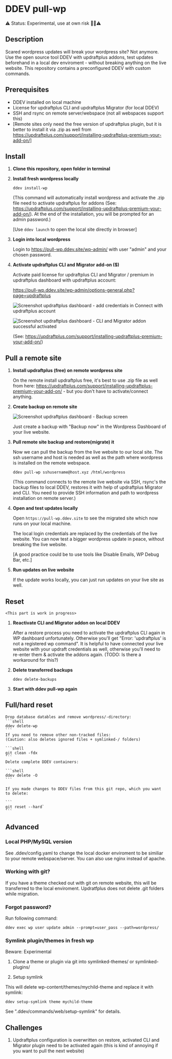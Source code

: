 # DDEV pull-wp

⚠️ Status: Experimental, use at own risk 👷‍♀️⚠️

## Description

Scared wordpress updates will break your wordpress site? Not anymore. Use the open source tool DDEV with updraftplus addons, test updates beforehand in a local dev enviroment - without breaking anything on the live website. This repository contains a preconfigured DDEV with custom commands.

## Prerequisites

- DDEV installed on local machine
- License for updraftplus CLI and updraftplus Migrator (for local DDEV)
- SSH and rsync on remote server/webspace (not all webspaces support this)
- [Remote sites only need the free version of updraftplus plugin, but it is better to install it via .zip as well from https://updraftplus.com/support/installing-updraftplus-premium-your-add-on/]

## Install

1. **Clone this repository, open folder in terminal**

2. **Install fresh wordpress locally**

    ```shell
    ddev install-wp
    ```

    (This command will automatically install wordpress and activate the .zip file need to activate updraftplus for addons (See: https://updraftplus.com/support/installing-updraftplus-premium-your-add-on/). At the end of the installation, you will be prompted for an admin password.)
    
    [Use `ddev launch` to open the local site directly in browser]

3. **Login into local wordpress**

    Login to https://pull-wp.ddev.site/wp-admin/ with user "admin" and your chosen password.

4. **Activate updraftplus CLI and Migrator add-on ($)** 

    Activate paid license for updraftplus CLI and Migrator / premium in updraftplus dashboard with updraftplus account:

    https://pull-wp.ddev.site/wp-admin/options-general.php?page=updraftplus

    ![Screenshot updraftplus dashboard - add credentials in Connect with updraftplus account](screenshot_updraftplus_connect.png)

    ![Screenshot updraftplus dashboard - CLI and Migrator addon successful activated](screenshot_updraftplus_activated.png)

    (See: https://updraftplus.com/support/installing-updraftplus-premium-your-add-on/)

## Pull a remote site

1. **Install updraftplus (free) on remote wordpress site**

    On the remote install updraftplus free, it's best to use .zip file as well from here: https://updraftplus.com/support/installing-updraftplus-premium-your-add-on/ - but you don't have to activate/connect anything.

2. **Create backup on remote site**

    ![Screenshot updraftplus dashboard - Backup screen](screenshot_updraftplus_backup_now.png)
  
    Just create a backup with "Backup now" in the Wordpress Dashboard of your live website.

3. **Pull remote site backup and restore(migrate) it**

    Now we can pull the backup from the live website to our local site. The ssh username and host is needed as well as the path where wordpress is installed on the remote webspace.
  
    ```shell
    ddev pull-wp sshusername@host.xyz /html/wordpress
    ```
    
    (This command connects to the remote live website via SSH, rsync's the backup files to local DDEV, restores it with help of updraftplus Migrator and CLI. You need to provide SSH information and path to wordpress installation on remote server.)

4. **Open and test updates locally**

    Open `https://pull-wp.ddev.site` to see the migrated site which now runs on your local machine.
    
    The local login credentials are replaced by the credentials of the live website. You can now test a bigger wordpress update in peace, without breaking the live website.
     
    [A good practice could be to use tools like Disable Emails, WP Debug Bar, etc.]

5. **Run updates on live website**

    If the update works locally, you can just run updates on your live site as well. 

## Reset

    <This part is work in progress>
    
1. **Reactivate CLI and Migrator addon on local DDEV**
    
    After a restore process you need to activate the updraftplus CLI again in WP dashboard unfortunately. Otherwise you'll get "Error: 'updraftplus' is not a registered wp command". It is helpful to have connected your live website with your updraft credentials as well, otherwise you'll need to re-enter them & activate the addons again. (TODO: Is there a workaround for this?)

2. **Delete transferred backups**

    ```shell
    ddev delete-backups
    ```
    
3. **Start with ddev pull-wp again**

## Full/hard reset
  
    Drop database datables and remove wordpress/-directory:
    ```shell
    ddev delete-wp
    ```
    If you need to remove other non-tracked files:
    (Caution: also deletes ignored files + symlinked-/ folders)
    
    ```shell
    git clean -fdx
    ```
    Delete complete DDEV containers:
    
    ```shell
    ddev delete -O
    ```
    
    If you made changes to DDEV files from this git repo, which you want to delete: 
    
    ```
    git reset --hard`
    ```
  
## Advanced

### Local PHP/MySQL version

See .ddev/config.yaml to change the local docker enviroment to be similiar to your remote webspace/server. You can also use nginx instead of apache.

### Working with git?

If you have a theme checked out with git on remote website, this will be transferred to the local enviroment. Updratfplus does not delete .git folders while migration.

### Forgot password?

Run following command:

```shell
ddev exec wp user update admin --prompt=user_pass --path=wordpress/
```

### Symlink plugin/themes in fresh wp

Beware: Experimental

1. Clone a theme or plugin via git into symlinked-themes/ or symlinked-plugins/

2. Setup symlink

This will delete wp-content/themes/mychild-theme and replace it with symlink:

```shell
ddev setup-symlink theme mychild-theme
```

See ".ddev/commands/web/setup-symlink" for details.

## Challenges

1. Updraftplus configuration is overwritten on restore, activated CLI and Migrator plugin need to be activated again (this is kind of annoying if you want to pull the next website)